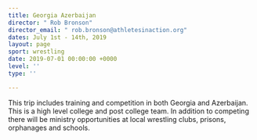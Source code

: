 ```yaml
---
title: Georgia Azerbaijan
director: " Rob Bronson"
director_email: " rob.bronson@athletesinaction.org"
dates: July 1st - 14th, 2019
layout: page
sport: wrestling
date: 2019-07-01 00:00:00 +0000
level: ''
type: ''

---
```

This trip includes training and competition in both Georgia and Azerbaijan. This is a high level college and post college team. In addition to competing there will be ministry opportunities at local wrestling clubs, prisons, orphanages and schools.